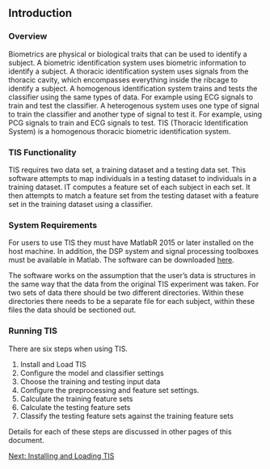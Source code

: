 ## Introduction 

### Overview
	
Biometrics are physical or biological traits that can be used to identify a subject. A biometric identification system uses biometric information to identify a subject. A thoracic identification system uses signals from the thoracic cavity, which encompasses everything inside the ribcage to identify a subject. A homogenous identification system trains and tests the classifier using the same types of data. For example using ECG signals to train and test the classifier. A heterogenous system uses one type of signal to train the classifier and another type of signal to test it. For example, using PCG signals to train and ECG signals to test. TIS (Thoracic Identification System) is a homogenous thoracic biometric identification system.
 
### TIS Functionality

TIS requires two data set, a training dataset and a testing data set.  This software attempts to map individuals in a testing dataset to individuals in a training dataset.  IT computes a feature set of each subject in each set. It then attempts to match a feature set from the testing dataset with a feature set in the training dataset using a classifier. 
 
### System Requirements

For users to use TIS they must have MatlabR 2015 or later installed on the host machine. In addition, the DSP system and signal processing toolboxes must be available in Matlab.  The software can be downloaded [here](http://github.com/erimcg/TIS). 

The software works on the assumption that the user’s data is structures in the same way that the data from the original TIS experiment was taken. For two sets of data there should be two different directories. Within these directories there needs to be a separate file for each subject, within these files the data should be sectioned out.

### Running TIS

There are six steps when using TIS. 

1. Install and Load TIS
2. Configure the model and classifier settings
3. Choose the training and testing input data 
4. Configure the preprocessing and feature set settings. 
5. Calculate the training feature sets 
6. Calculate the testing feature sets 
7. Classify the testing feature sets against the training feature sets 

Details for each of these steps are discussed in other pages of this document.

[Next: Installing and Loading TIS](Loading-TIS.md)
